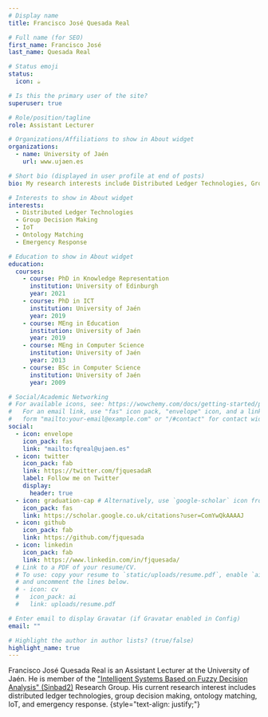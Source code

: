 ```yaml
---
# Display name
title: Francisco José Quesada Real

# Full name (for SEO)
first_name: Francisco José
last_name: Quesada Real

# Status emoji
status:
  icon: ☕️

# Is this the primary user of the site?
superuser: true

# Role/position/tagline
role: Assistant Lecturer

# Organizations/Affiliations to show in About widget
organizations:
  - name: University of Jaén
    url: www.ujaen.es

# Short bio (displayed in user profile at end of posts)
bio: My research interests include Distributed Ledger Technologies, Group Decision Making, Ontology Matching, IoT, and Emergency Response.

# Interests to show in About widget
interests:
  - Distributed Ledger Technologies
  - Group Decision Making
  - IoT
  - Ontology Matching
  - Emergency Response

# Education to show in About widget
education:
  courses:
    - course: PhD in Knowledge Representation
      institution: University of Edinburgh
      year: 2021
    - course: PhD in ICT
      institution: University of Jaén
      year: 2019
    - course: MEng in Education
      institution: University of Jaén
      year: 2019
    - course: MEng in Computer Science
      institution: University of Jaén
      year: 2013
    - course: BSc in Computer Science
      institution: University of Jaén
      year: 2009

# Social/Academic Networking
# For available icons, see: https://wowchemy.com/docs/getting-started/page-builder/#icons
#   For an email link, use "fas" icon pack, "envelope" icon, and a link in the
#   form "mailto:your-email@example.com" or "/#contact" for contact widget.
social:
  - icon: envelope
    icon_pack: fas
    link: "mailto:fqreal@ujaen.es"
  - icon: twitter
    icon_pack: fab
    link: https://twitter.com/fjquesadaR
    label: Follow me on Twitter
    display:
      header: true
  - icon: graduation-cap # Alternatively, use `google-scholar` icon from `ai` icon pack
    icon_pack: fas
    link: https://scholar.google.co.uk/citations?user=ComYwQkAAAAJ
  - icon: github
    icon_pack: fab
    link: https://github.com/fjquesada
  - icon: linkedin
    icon_pack: fab
    link: https://www.linkedin.com/in/fjquesada/
  # Link to a PDF of your resume/CV.
  # To use: copy your resume to `static/uploads/resume.pdf`, enable `ai` icons in `params.yaml`,
  # and uncomment the lines below.
  # - icon: cv
  #   icon_pack: ai
  #   link: uploads/resume.pdf

# Enter email to display Gravatar (if Gravatar enabled in Config)
email: ""

# Highlight the author in author lists? (true/false)
highlight_name: true
---
```


Francisco José Quesada Real is an Assistant Lecturer at the University of Jaén. He is member of the ["Intelligent Systems Based on Fuzzy Decision Analysis" (Sinbad2)](https://sinbad2.ujaen.es/) Research Group. His current research interest includes distributed ledger technologies, group decision making, ontology matching, IoT, and emergency response.
{style="text-align: justify;"}
